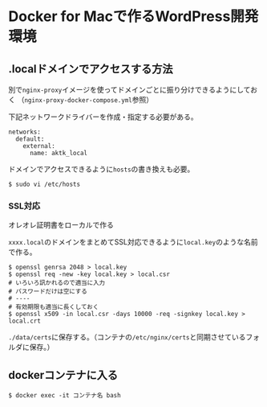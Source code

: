 # Docker for Macで作るWordPress開発環境

## .localドメインでアクセスする方法

別で`nginx-proxy`イメージを使ってドメインごとに振り分けできるようにしておく
（`nginx-proxy-docker-compose.yml`参照）

下記ネットワークドライバーを作成・指定する必要がある。

```
networks:
  default:
    external:
      name: aktk_local
```

ドメインでアクセスできるように`hosts`の書き換えも必要。

```
$ sudo vi /etc/hosts
```

### SSL対応

オレオレ証明書をローカルで作る

`xxxx.local`のドメインをまとめてSSL対応できるように`local.key`のような名前で作る。

```
$ openssl genrsa 2048 > local.key
$ openssl req -new -key local.key > local.csr
# いろいろ訊かれるので適当に入力
# パスワードだけは空にする
# ----
# 有効期限も適当に長くしておく
$ openssl x509 -in local.csr -days 10000 -req -signkey local.key > local.crt
```

`./data/certs`に保存する。（コンテナの`/etc/nginx/certs`と同期させているフォルダに保存。）

## dockerコンテナに入る

```
$ docker exec -it コンテナ名 bash
```